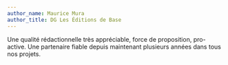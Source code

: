 ```yaml
---
author_name: Maurice Mura
author_title: DG Les Éditions de Base
---
```

Une qualité rédactionnelle très appréciable, force de proposition, pro-active. Une partenaire fiable depuis maintenant plusieurs années dans tous nos projets.
